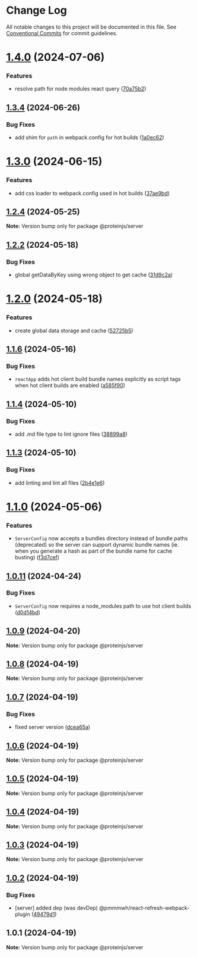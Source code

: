 # Change Log

All notable changes to this project will be documented in this file.
See [Conventional Commits](https://conventionalcommits.org) for commit guidelines.

# [1.4.0](https://github.com/proteinjs/server/compare/@proteinjs/server@1.3.7...@proteinjs/server@1.4.0) (2024-07-06)


### Features

* resolve path for node modules react query ([70a75b2](https://github.com/proteinjs/server/commit/70a75b22130c5a81b120856006435461690748de))





## [1.3.4](https://github.com/proteinjs/server/compare/@proteinjs/server@1.3.3...@proteinjs/server@1.3.4) (2024-06-26)


### Bug Fixes

* add shim for `path` in webpack.config for hot builds ([1a0ec62](https://github.com/proteinjs/server/commit/1a0ec62c2bfb235979f251da851ca24908c916bd))





# [1.3.0](https://github.com/proteinjs/server/compare/@proteinjs/server@1.2.6...@proteinjs/server@1.3.0) (2024-06-15)


### Features

* add css loader to webpack.config used in hot builds ([37ae9bd](https://github.com/proteinjs/server/commit/37ae9bdc99602b59aed8544cf7f3eb68cd3d29cd))





## [1.2.4](https://github.com/proteinjs/server/compare/@proteinjs/server@1.2.3...@proteinjs/server@1.2.4) (2024-05-25)

**Note:** Version bump only for package @proteinjs/server





## [1.2.2](https://github.com/proteinjs/server/compare/@proteinjs/server@1.2.1...@proteinjs/server@1.2.2) (2024-05-18)


### Bug Fixes

* global getDataByKey using wrong object to get cache ([31d9c2a](https://github.com/proteinjs/server/commit/31d9c2ae4ffa6d4b12559a091e52c68482d3d4c6))





# [1.2.0](https://github.com/proteinjs/server/compare/@proteinjs/server@1.1.8...@proteinjs/server@1.2.0) (2024-05-18)


### Features

* create global data storage and cache ([52725b5](https://github.com/proteinjs/server/commit/52725b52820ae51022ef5a8132e44104e63193a9))





## [1.1.6](https://github.com/proteinjs/server/compare/@proteinjs/server@1.1.5...@proteinjs/server@1.1.6) (2024-05-16)


### Bug Fixes

* `reactApp` adds hot client build bundle names explicitly as script tags when hot client builds are enabled ([a585f90](https://github.com/proteinjs/server/commit/a585f9040587dae550c76c24827dfefc4af55127))





## [1.1.4](https://github.com/proteinjs/server/compare/@proteinjs/server@1.1.3...@proteinjs/server@1.1.4) (2024-05-10)


### Bug Fixes

* add .md file type to lint ignore files ([38899a8](https://github.com/proteinjs/server/commit/38899a83c80b3d6dc61049dc48916168985acf87))





## [1.1.3](https://github.com/proteinjs/server/compare/@proteinjs/server@1.1.2...@proteinjs/server@1.1.3) (2024-05-10)


### Bug Fixes

* add linting and lint all files ([2b4e1e6](https://github.com/proteinjs/server/commit/2b4e1e6332e16328c3a3d3c846def74f819bbf39))





# [1.1.0](https://github.com/proteinjs/server/compare/@proteinjs/server@1.0.17...@proteinjs/server@1.1.0) (2024-05-06)

### Features

- `ServerConfig` now accepts a bundles directory instead of bundle paths (deprecated) so the server can support dynamic bundle names (ie. when you generate a hash as part of the bundle name for cache busting) ([f3d7cef](https://github.com/proteinjs/server/commit/f3d7cefd58cb0b220470e886e161fbc028ca2df9))

## [1.0.11](https://github.com/proteinjs/server/compare/@proteinjs/server@1.0.10...@proteinjs/server@1.0.11) (2024-04-24)

### Bug Fixes

- `ServerConfig` now requires a node_modules path to use hot client builds ([d0d14bd](https://github.com/proteinjs/server/commit/d0d14bda27e391ddb6493c714f5cf5220c1976fc))

## [1.0.9](https://github.com/proteinjs/server/compare/@proteinjs/server@1.0.8...@proteinjs/server@1.0.9) (2024-04-20)

**Note:** Version bump only for package @proteinjs/server

## [1.0.8](https://github.com/proteinjs/server/compare/@proteinjs/server@1.0.7...@proteinjs/server@1.0.8) (2024-04-19)

**Note:** Version bump only for package @proteinjs/server

## [1.0.7](https://github.com/brentbahry/server/compare/@proteinjs/server@1.0.6...@proteinjs/server@1.0.7) (2024-04-19)

### Bug Fixes

- fixed server version ([dcea65a](https://github.com/brentbahry/server/commit/dcea65a231c894ff7872f48b9b6d36b44d28b72e))

## [1.0.6](https://github.com/brentbahry/server/compare/@proteinjs/server@1.0.5...@proteinjs/server@1.0.6) (2024-04-19)

**Note:** Version bump only for package @proteinjs/server

## [1.0.5](https://github.com/brentbahry/server/compare/@proteinjs/server@1.0.4...@proteinjs/server@1.0.5) (2024-04-19)

**Note:** Version bump only for package @proteinjs/server

## [1.0.4](https://github.com/brentbahry/server/compare/@proteinjs/server@1.0.3...@proteinjs/server@1.0.4) (2024-04-19)

**Note:** Version bump only for package @proteinjs/server

## [1.0.3](https://github.com/brentbahry/server/compare/@proteinjs/server@1.0.2...@proteinjs/server@1.0.3) (2024-04-19)

**Note:** Version bump only for package @proteinjs/server

## [1.0.2](https://github.com/brentbahry/server/compare/@proteinjs/server@1.0.1...@proteinjs/server@1.0.2) (2024-04-19)

### Bug Fixes

- [server] added dep (was devDep) @pmmmwh/react-refresh-webpack-plugin ([49479d1](https://github.com/brentbahry/server/commit/49479d1b23e0d767bb0d00731002a2bf77ede892))

## 1.0.1 (2024-04-19)

**Note:** Version bump only for package @proteinjs/server

